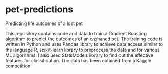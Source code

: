 # pet-predictions
Predicting life outcomes of a lost pet

This repository contains code and data to train a Gradient Boosting algorithm to predict the outcomes of an orphaned pet.
The training code is written in Python and uses Pandas library to achieve data access similar to the language R, scikit-learn library to preprocess the data and for various ML algorithms. I also used StatsModels library to find out the effective features for classification.
The data has been obtained from a Kaggle competition.


